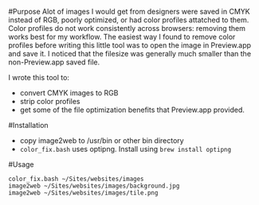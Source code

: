 #Purpose
Alot of images I would get from designers were saved in CMYK instead of RGB, poorly optimized, or had color profiles attatched to them. Color profiles do not work consistently across browsers: removing them works best for my workflow. The easiest way I found to remove color profiles before writing this little tool was to open the image in Preview.app and save it. I noticed that the filesize was generally much smaller than the non-Preview.app saved file.

I wrote this tool to:  

* convert CMYK images to RGB
* strip color profiles 
* get some of the file optimization benefits that Preview.app provided.

#Installation
* copy image2web to /usr/bin or other bin directory
* `color_fix.bash` uses optipng. Install using `brew install optipng`

#Usage

	color_fix.bash ~/Sites/websites/images
	image2web ~/Sites/websites/images/background.jpg
	image2web ~/Sites/websites/images/tile.png
